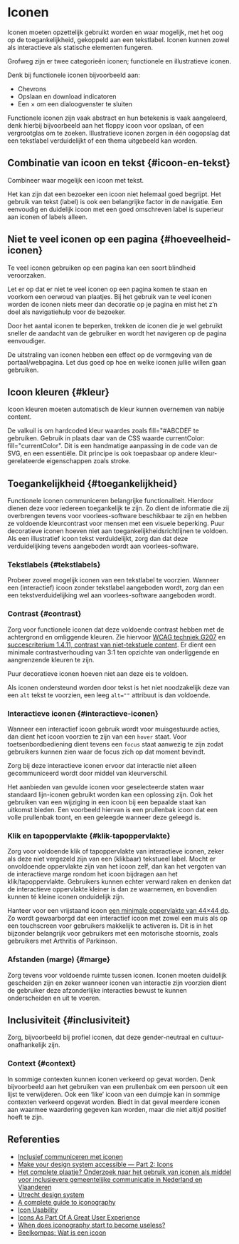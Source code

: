 # Iconen

Iconen moeten opzettelijk gebruikt worden en waar mogelijk, met het oog op de toegankelijkheid, gekoppeld aan een tekstlabel. Iconen kunnen zowel als interactieve als statische elementen fungeren.

Grofweg zijn er twee categorieën iconen; functionele en illustratieve iconen.

Denk bij functionele iconen bijvoorbeeld aan:

- Chevrons
- Opslaan en download indicatoren
- Een × om een dialoogvenster te sluiten

Functionele iconen zijn vaak abstract en hun betekenis is vaak aangeleerd, denk hierbij bijvoorbeeld aan het floppy icoon voor opslaan, of een vergrootglas om te zoeken. Illustratieve iconen zorgen in één oogopslag dat een tekstlabel verduidelijkt of een thema uitgebeeld kan worden.

## Combinatie van icoon en tekst {#icoon-en-tekst}

Combineer waar mogelijk een icoon met tekst.

Het kan zijn dat een bezoeker een icoon niet helemaal goed begrijpt. Het gebruik van tekst (label) is ook een belangrijke factor in de navigatie. Een eenvoudig en duidelijk icoon met een goed omschreven label is superieur aan iconen of labels alleen.

## Niet te veel iconen op een pagina {#hoeveelheid-iconen}

Te veel iconen gebruiken op een pagina kan een soort blindheid veroorzaken.

Let er op dat er niet te veel iconen op een pagina komen te staan en voorkom een oerwoud van plaatjes. Bij het gebruik van te veel iconen worden de iconen niets meer dan decoratie op je pagina en mist het z’n doel als navigatiehulp voor de bezoeker.

Door het aantal iconen te beperken, trekken de iconen die je wel gebruikt sneller de aandacht van de gebruiker en wordt het navigeren op de pagina eenvoudiger.

De uitstraling van iconen hebben een effect op de vormgeving van de portaal/webpagina. Let dus goed op hoe en welke iconen jullie willen gaan gebruiken.

## Icoon kleuren {#kleur}

Icoon kleuren moeten automatisch de kleur kunnen overnemen van nabije content.

De valkuil is om hardcoded kleur waardes zoals fill="#ABCDEF te gebruiken. Gebruik in plaats daar van de CSS waarde currentColor: fill="currentColor". Dit is een handmatige aanpassing in de code van de SVG, en een essentiële. Dit principe is ook toepasbaar op andere kleur-gerelateerde eigenschappen zoals stroke.

## Toegankelijkheid {#toegankelijkheid}

Functionele iconen communiceren belangrijke functionaliteit. Hierdoor dienen deze voor iedereen toegankelijk te zijn. Zo dient de informatie die zij overbrengen tevens voor voorlees-software beschikbaar te zijn en hebben ze voldoende kleurcontrast voor mensen met een visuele beperking. Puur decoratieve iconen hoeven niet aan toegankelijkheidsrichtlijnen te voldoen. Als een illustratief icoon tekst verduidelijkt, zorg dan dat deze verduidelijking tevens aangeboden wordt aan voorlees-software.

### Tekstlabels {#tekstlabels}

Probeer zoveel mogelijk iconen van een tekstlabel te voorzien. Wanneer een (interactief) icoon zonder tekstlabel aangeboden wordt, zorg dan een een tekstverduidelijking wel aan voorlees-software aangeboden wordt.

### Contrast {#contrast}

Zorg voor functionele iconen dat deze voldoende contrast hebben met de achtergrond en omliggende kleuren. Zie hiervoor [WCAG techniek G207](https://www.w3.org/WAI/WCAG21/Techniques/general/G207) en [succescriterium 1.4.11, contrast van niet-tekstuele content](https://www.w3.org/Translations/WCAG22-nl/#contrast-van-niet-tekstuele-content). Er dient een minimale contrastverhouding van 3:1 ten opzichte van onderliggende en aangrenzende kleuren te zijn.

Puur decoratieve iconen hoeven niet aan deze eis te voldoen.

Als iconen ondersteund worden door tekst is het niet noodzakelijk deze van een `alt` tekst te voorzien, een leeg `alt=""` attribuut is dan voldoende.

### Interactieve iconen {#interactieve-iconen}

Wanneer een interactief icoon gebruik wordt voor muisgestuurde acties, dan dient het icoon voorzien te zijn van een `hover` staat. Voor toetsenbordbediening dient tevens een `focus` staat aanwezig te zijn zodat gebruikers kunnen zien waar de focus zich op dat moment bevindt.

Zorg bij deze interactieve iconen ervoor dat interactie niet alleen gecommuniceerd wordt door middel van kleurverschil.

Het aanbieden van gevulde iconen voor geselecteerde staten waar standaard lijn-iconen gebruikt worden kan een oplossing zijn. Ook het gebruiken van een wijziging in een icoon bij een bepaalde staat kan uitkomst bieden. Een voorbeeld hiervan is een prullenbak icoon dat een volle prullenbak toont, en een geleegde wanneer deze geleegd is.

### Klik en tapoppervlakte {#klik-tapoppervlakte}

Zorg voor voldoende klik of tapoppervlakte van interactieve iconen, zeker als deze niet vergezeld zijn van een (klikbaar) tekstueel label. Mocht er onvoldoende oppervlakte zijn van het icoon zelf, dan kan het vergoten van de interactieve marge rondom het icoon bijdragen aan het klik/tapoppervlakte. Gebruikers kunnen echter verward raken en denken dat de interactieve oppervlakte kleiner is dan ze waarnemen, en bovendien kunnen té kleine iconen onduidelijk zijn.

Hanteer voor een vrijstaand icoon [een minimale oppervlakte van 44×44 dp](https://www.w3.org/WAI/WCAG21/Understanding/target-size.html). Zo wordt gewaarborgd dat een interactief icoon met zowel een muis als op een touchscreen voor gebruikers makkelijk te activeren is. Dit is in het bijzonder belangrijk voor gebruikers met een motorische stoornis, zoals gebruikers met Arthritis of Parkinson.

### Afstanden (marge) {#marge}

Zorg tevens voor voldoende ruimte tussen iconen. Iconen moeten duidelijk gescheiden zijn en zeker wanneer iconen van interactie zijn voorzien dient de gebruiker deze afzonderlijke interacties bewust te kunnen onderscheiden en uit te voeren.

## Inclusiviteit {#inclusiviteit}

Zorg, bijvoorbeeld bij profiel iconen, dat deze gender-neutraal en cultuur-onafhankelijk zijn.

### Context {#context}

In sommige contexten kunnen iconen verkeerd op gevat worden. Denk bijvoorbeeld aan het gebruiken van een prullenbak om een persoon uit een lijst te verwijderen. Ook een ‘like’ icoon van een duimpje kan in sommige contexten verkeerd opgevat worden. Biedt in dat geval meerdere iconen aan waarmee waardering gegeven kan worden, maar die niet altijd positief hoeft te zijn.

## Referenties

- [Inclusief communiceren met iconen](https://directduidelijk.gebruikercentraal.nl/terugkijken-webinars/inclusief-communiceren-met-iconen/)
- [Make your design system accessible — Part 2: Icons](https://uxdesign.cc/make-your-design-system-accessible-part-2-icons-f3f7bd0b4b5a)
- [Het complete plaatje? Onderzoek naar het gebruik van iconen als middel voor inclusievere gemeentelijke communicatie in Nederland en Vlaanderen](https://taalunie.org/publicaties/204/onderzoek-naar-het-gebruik-van-iconen-als-middel-voor-inclusievere-gemeentelijke-communicatie-in-nederland-en-vlaanderen)
- [Utrecht design system](https://nl-design-system.github.io/utrecht/storybook/?path=/docs/utrecht-iconen--iconen)
- [A complete guide to iconography](https://www.designsystems.com/iconography-guide/)
- [Icon Usability](https://www.nngroup.com/articles/icon-usability/)
- [Icons As Part Of A Great User Experience](https://www.smashingmagazine.com/2016/10/icons-as-part-of-a-great-user-experience/)
- [When does iconography start to become useless?](https://uxdesign.cc/crimes-of-ux-3-useless-iconography-5bf06ef9fed)
- [Beelkompas: Wat is een icoon](https://www.beeldkompas.nl/kennisbank/wat-is-een-icoon)
